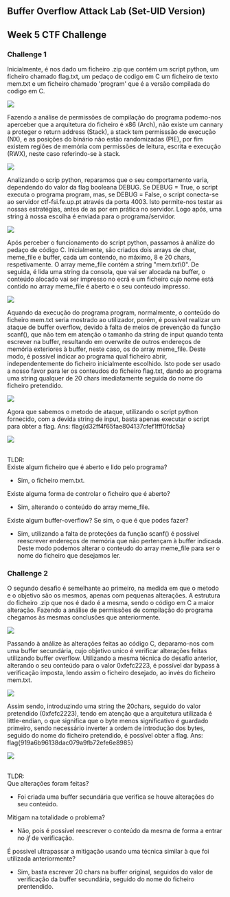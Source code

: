## Buffer Overflow Attack Lab (Set-UID Version)

## Week 5 CTF Challenge 
### Challenge 1
Inicialmente, é nos dado um ficheiro .zip que contém um script python, um ficheiro chamado flag.txt, um pedaço de codigo em C
um ficheiro de texto mem.txt e um ficheiro chamado 'program' que é a versão compilada do codigo em C.

<img src="https://cdn.discordapp.com/attachments/799728570825179213/1032673693932998666/unknown.png">

Fazendo a análise de permissões de compilação do programa podemo-nos aperceber que a arquitetura do ficheiro é x86 (Arch), não existe um cannary a proteger o return address (Stack), a stack tem permisssão de execução (NX), e as posições do binário não estão randomizadas (PIE), por fim existem regiões de memória com permissões de leitura, escrita e execução (RWX), neste caso referindo-se à stack.

<img src="https://cdn.discordapp.com/attachments/799728570825179213/1032702405499965490/unknown.png">

Analizando o scrip python, reparamos que o seu comportamento varia, dependendo do valor da flag booleana DEBUG.
Se DEBUG = True, o script executa o programa program, mas, se DEBUG = False, o script conecta-se ao servidor ctf-fsi.fe.up.pt através da porta 4003. Isto permite-nos testar as nossas estratégias, antes de as por em prática no servidor. Logo após, uma string à nossa escolha é enviada para o programa/servidor.

<img src="https://cdn.discordapp.com/attachments/799728570825179213/1032673528614486046/unknown.png">

Após perceber o funcionamento do script python, passamos à análize do pedaço de código C.
Inicialmente, são criados dois arrays de char, meme_file e buffer, cada um contendo, no máximo, 8 e 20 chars, respetivamente. O array meme_file contém a string "mem.txt\0".
De seguida, é lida uma string da consola, que vai ser alocada na buffer, o conteúdo alocado vai ser impresso no ecrã e um ficheiro cujo nome está contido no array meme_file é aberto e o seu conteudo impresso.

<img src="https://cdn.discordapp.com/attachments/799728570825179213/1032698359703687299/unknown.png">

Aquando da execução do programa program, normalmente, o conteúdo do ficheiro mem.txt seria mostrado ao utilizador, porém, é possível realizar um ataque de buffer overflow, devido à falta de meios de prevenção da função scanf(), que não tem em atenção o tamanho da string de input quando tenta escrever na buffer, resultando em overwrite de outros endereços de memória exteriores à buffer, neste caso, os do array meme_file. Deste modo, é possivel indicar ao programa qual ficheiro abrir, independentemente do ficheiro inicialmente escolhido. Isto pode ser usado a nosso favor para ler os conteudos do ficheiro flag.txt, dando ao programa uma string qualquer de 20 chars imediatamente seguida do nome do ficheiro pretendido.

<img src="https://cdn.discordapp.com/attachments/799728570825179213/1032699870991110194/unknown.png">

Agora que sabemos o metodo de ataque, utilizando o script python fornecido, com a devida string de input, basta apenas executar o script para obter a flag. Ans: flag{d32ff4f65fae804137cfef1fff0fdc5a}

<img src="https://cdn.discordapp.com/attachments/799728570825179213/1032701222798508062/unknown.png">

<br> TLDR: <br>
Existe algum ficheiro que é aberto e lido pelo programa?<br>
- Sim, o ficheiro mem.txt.<br>

Existe alguma forma de controlar o ficheiro que é aberto?<br>
- Sim, alterando o conteúdo do array meme_file.<br>

Existe algum buffer-overflow? Se sim, o que é que podes fazer?<br>
- Sim, utilizando a falta de proteções da função scanf() é possivel reescrever endereços de memória que não pertençam à buffer indicada. Deste modo podemos alterar o conteudo do array meme_file para ser o nome do ficheiro que desejamos ler.

### Challenge 2

O segundo desafio é semelhante ao primeiro, na medida em que o metodo e o objetivo são os mesmos, apenas com pequenas alterações.
A estrutura do ficheiro .zip que nos é dado é a mesma, sendo o código em C a maior alteração.
Fazendo a análise de permissões de compilação do programa chegamos às mesmas conclusões que anteriormente.

<img src="https://cdn.discordapp.com/attachments/799728570825179213/1032704513112551465/unknown.png">

Passando à análize às alterações feitas ao código C, deparamo-nos com uma buffer secundária, cujo objetivo unico é verificar alterações feitas utilizando buffer overflow. Utilizando a mesma técnica do desafio anterior, alterando o seu conteúdo para o valor 0xfefc2223, é possível dar bypass à verificação imposta, lendo assim o ficheiro desejado, ao invés do ficheiro mem.txt.

<img src="https://cdn.discordapp.com/attachments/799728570825179213/1032710222453669979/unknown.png">

Assim sendo, introduzindo uma string the 20chars, seguido do valor pretendido (0xfefc2223), tendo em atenção que a arquitetura utilizada é little-endian, o que significa que o byte menos significativo é guardado primeiro, sendo necessário inverter a ordem de introdução dos bytes, seguido do nome do ficheiro pretendido, é possível obter a flag. Ans: flag{919a6b96138dac079a9fb72efe6e8985}

<img src="https://cdn.discordapp.com/attachments/799728570825179213/1032711160581070988/unknown.png">

<br> TLDR: <br>
Que alterações foram feitas?<br>
- Foi criada uma buffer secundária que verifica se houve alterações do seu conteúdo.<br>

Mitigam na totalidade o problema?<br>
- Não, pois é possível reescrever o conteúdo da mesma de forma a entrar no *if* de verificação.<br>

É possivel ultrapassar a mitigação usando uma técnica similar à que foi utilizada anteriormente?<br>
- Sim, basta escrever 20 chars na buffer original, seguidos do valor de verificação da buffer secundária, seguido do nome do ficheiro prentendido.<br>

